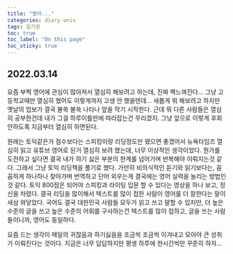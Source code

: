 ```yaml
---
title: "영어..."
categories: diary-univ
tags: 일기장
toc: true
toc_label: "On this page"
toc_sticky: true
---
```

## 2022.03.14
요즘 부쩍 영어에 관심이 많아져서 열심히 해보려고 하는데, 진짜 벽느껴진다... 그냥 고등학교때만 열심히 했어도 이렇게까지 고생 안 했을텐데... 새롭게 뭐 해보려고 하지만 옛날의 업보가 결국 불쑥 불쑥 나타나 앞을 막기 시작한다. 근데 뭐 다른 사람들은 열심히 공부한건데 내가 그걸 하루이틀만에 따라잡는건 무리겠지. 그냥 앞으로 이렇게 후회 안하도록 지금부터 열심히 하면된다.

원래는 토익같은거 점수보다는 스피킹이랑 리딩정도만 됐으면 좋겠어서 뉴욕타임즈 열심히 읽고 유튜브 영어로 된거 열심히 보려 했는데, 너무 이상적인 생각이었다. 뭔가를 도전하고 싶다면 결국 내가 하기 싫은 부분의 한계를 넘어가며 반복해야 이뤄지는것 같다. 그래서 그냥 토익 리딩책을 풀기로 했다. 가만히 비의식적인 듣기와 읽기보다는, 꼼꼼하게 하나하나 찾아가며 번역하고 단어 외우는게 결국에는 영어 실력을 늘리는 방법인것 같다. 토익 800점은 되어야 스피킹과 라이팅 입문 할 수 있다는 영상을 하나 보고, 정신을 차렸다. 결국 리딩을 많이해서 텍스트를 많이 접한 사람이 영어를 더 잘한다는 말이 새삼 와닿았다. 국어도 결국 대한민국 사람들 모두가 읽고 쓰고 말할 수 있지만, 더 높은 수준의 글을 쓰고 높은 수준의 어휘를 구사하는건 텍스트를 많이 접하고, 글을 쓰는 사람들이니까, 영어도 동일하다.

요즘 드는 생각이 매일의 귀찮음과 하기싫음을 조금씩 조금씩 이겨내고 모아야 큰 성취가 이뤄진다는 것이다. 지금은 너무 답답하지만 평생 하루에 한시간씩만 꾸준히 하자...
